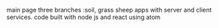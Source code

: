 main page three branches :soil, grass sheep apps with server and client services. code built with node js and react using atom
